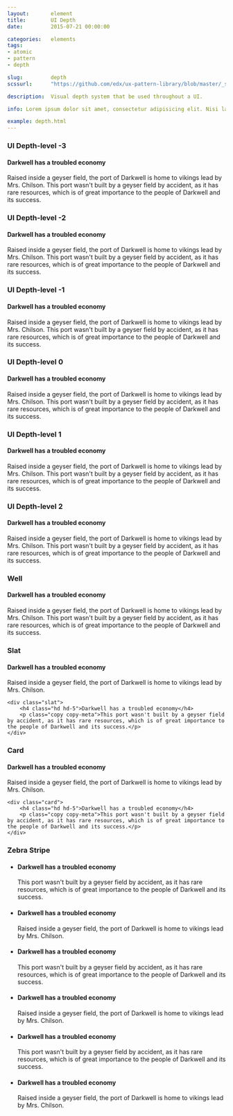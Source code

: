 ```yaml
---
layout:       element
title:        UI Depth
date:         2015-07-21 00:00:00

categories:   elements
tags:
- atomic
- pattern
- depth

slug:         depth
scssurl:      "https://github.com/edx/ux-pattern-library/blob/master/_src/pattern-library/sass/components/_depth.scss"

description:  Visual depth system that be used throughout a UI.

info: Lorem ipsum dolor sit amet, consectetur adipisicing elit. Nisi labore pariatur nam minima unde nobis, repellat enim quo illo veniam perspiciatis fugiat quibusdam voluptatibus. Vero atque alias, nostrum quidem commodi.

example: depth.html
---
```


<h3 class="hd-6 example-set-hd">UI Depth-level -3</h3>
<div class="example-set">
    <div class="depth depth--3">
        <h4 class="hd hd-5">Darkwell has a troubled economy</h4>
        <p class="copy copy-meta">Raised inside a geyser field, the port of Darkwell is home to vikings lead by Mrs. Chilson. This port wasn't built by a geyser field by accident, as it has rare resources, which is of great importance to the people of Darkwell and its success.</p>
    </div>
</div>

<h3 class="hd-6 example-set-hd">UI Depth-level -2</h3>
<div class="example-set">
    <div class="depth depth--2">
        <h4 class="hd hd-5">Darkwell has a troubled economy</h4>
        <p class="copy copy-meta">Raised inside a geyser field, the port of Darkwell is home to vikings lead by Mrs. Chilson. This port wasn't built by a geyser field by accident, as it has rare resources, which is of great importance to the people of Darkwell and its success.</p>
    </div>
</div>

<h3 class="hd-6 example-set-hd">UI Depth-level -1</h3>
<div class="example-set">
    <div class="depth depth--1">
        <h4 class="hd hd-5">Darkwell has a troubled economy</h4>
        <p class="copy copy-meta">Raised inside a geyser field, the port of Darkwell is home to vikings lead by Mrs. Chilson. This port wasn't built by a geyser field by accident, as it has rare resources, which is of great importance to the people of Darkwell and its success.</p>
    </div>
</div>

<h3 class="hd-6 example-set-hd">UI Depth-level 0</h3>
<div class="example-set">
    <div class="depth depth-0">
        <h4 class="hd hd-5">Darkwell has a troubled economy</h4>
        <p class="copy copy-meta">Raised inside a geyser field, the port of Darkwell is home to vikings lead by Mrs. Chilson. This port wasn't built by a geyser field by accident, as it has rare resources, which is of great importance to the people of Darkwell and its success.</p>
    </div>
</div>

<h3 class="hd-6 example-set-hd">UI Depth-level 1</h3>
<div class="example-set">
    <div class="depth depth-1">
        <h4 class="hd hd-5">Darkwell has a troubled economy</h4>
        <p class="copy copy-meta">Raised inside a geyser field, the port of Darkwell is home to vikings lead by Mrs. Chilson. This port wasn't built by a geyser field by accident, as it has rare resources, which is of great importance to the people of Darkwell and its success.</p>
    </div>
</div>

<h3 class="hd-6 example-set-hd">UI Depth-level 2</h3>
<div class="example-set">
    <div class="depth depth-2">
        <h4 class="hd hd-5">Darkwell has a troubled economy</h4>
        <p class="copy copy-meta">Raised inside a geyser field, the port of Darkwell is home to vikings lead by Mrs. Chilson. This port wasn't built by a geyser field by accident, as it has rare resources, which is of great importance to the people of Darkwell and its success.</p>
    </div>
</div>

<h3 class="hd-6 example-set-hd">Well</h3>
<div class="example-set">
    <div class="well">
        <h4 class="hd hd-5">Darkwell has a troubled economy</h4>
        <p class="copy copy-meta">Raised inside a geyser field, the port of Darkwell is home to vikings lead by Mrs. Chilson. This port wasn't built by a geyser field by accident, as it has rare resources, which is of great importance to the people of Darkwell and its success.</p>
    </div>
</div>

<h3 class="hd-6 example-set-hd">Slat</h3>
<div class="example-set">
    <div class="slat">
        <h4 class="hd hd-5">Darkwell has a troubled economy</h4>
        <p class="copy copy-meta">Raised inside a geyser field, the port of Darkwell is home to vikings lead by Mrs. Chilson. </p>
    </div>

    <div class="slat">
        <h4 class="hd hd-5">Darkwell has a troubled economy</h4>
        <p class="copy copy-meta">This port wasn't built by a geyser field by accident, as it has rare resources, which is of great importance to the people of Darkwell and its success.</p>
    </div>
</div>

<h3 class="hd-6 example-set-hd">Card</h3>
<div class="example-set">
    <div class="card">
        <h4 class="hd hd-5">Darkwell has a troubled economy</h4>
        <p class="copy copy-meta">Raised inside a geyser field, the port of Darkwell is home to vikings lead by Mrs. Chilson. </p>
    </div>

    <div class="card">
        <h4 class="hd hd-5">Darkwell has a troubled economy</h4>
        <p class="copy copy-meta">This port wasn't built by a geyser field by accident, as it has rare resources, which is of great importance to the people of Darkwell and its success.</p>
    </div>
</div>

<h3 class="hd-6 example-set-hd">Zebra Stripe</h3>
<div class="example-set">
    <ul class="zebra-stripe">
        <li class="slat">
            <h4 class="hd hd-5">Darkwell has a troubled economy</h4>
            <p class="copy copy-meta">This port wasn't built by a geyser field by accident, as it has rare resources, which is of great importance to the people of Darkwell and its success.</p>
        </li>
        <li class="slat">
            <h4 class="hd hd-5">Darkwell has a troubled economy</h4>
            <p class="copy copy-meta">Raised inside a geyser field, the port of Darkwell is home to vikings lead by Mrs. Chilson.</p>
        </li>
        <li class="slat">
            <h4 class="hd hd-5">Darkwell has a troubled economy</h4>
            <p class="copy copy-meta">This port wasn't built by a geyser field by accident, as it has rare resources, which is of great importance to the people of Darkwell and its success.</p>
        </li>
        <li class="slat">
            <h4 class="hd hd-5">Darkwell has a troubled economy</h4>
            <p class="copy copy-meta">Raised inside a geyser field, the port of Darkwell is home to vikings lead by Mrs. Chilson.</p>
        </li>
        <li class="slat">
            <h4 class="hd hd-5">Darkwell has a troubled economy</h4>
            <p class="copy copy-meta">This port wasn't built by a geyser field by accident, as it has rare resources, which is of great importance to the people of Darkwell and its success.</p>
        </li>
        <li class="slat">
            <h4 class="hd hd-5">Darkwell has a troubled economy</h4>
            <p class="copy copy-meta">Raised inside a geyser field, the port of Darkwell is home to vikings lead by Mrs. Chilson.</p>
        </li>
    </ul>
</div>
